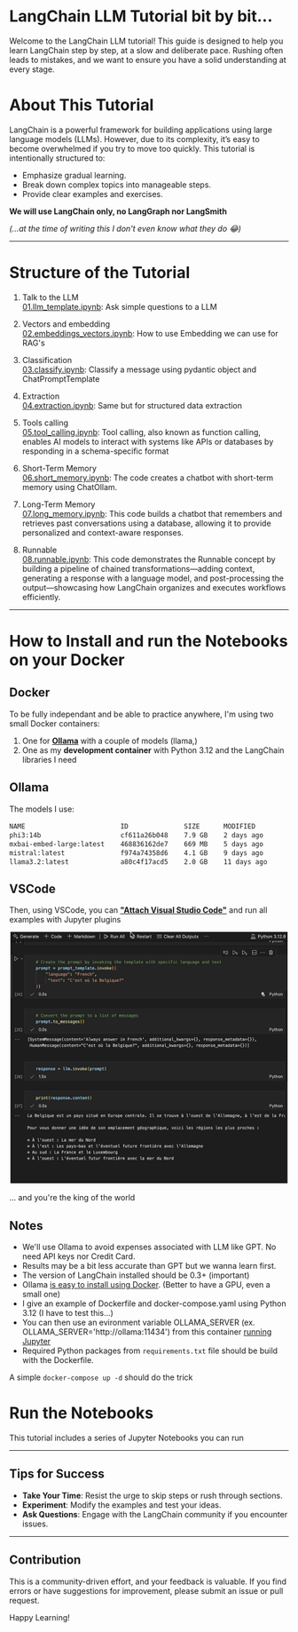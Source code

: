 # LangChain LLM Tutorial bit by bit...

Welcome to the LangChain LLM tutorial! This guide is designed to help you learn LangChain step by step, at a slow and deliberate pace. Rushing often leads to mistakes, and we want to ensure you have a solid understanding at every stage.

# About This Tutorial
LangChain is a powerful framework for building applications using large language models (LLMs). 
However, due to its complexity, it’s easy to become overwhelmed if you try to move too quickly. 
This tutorial is intentionally structured to:

- Emphasize gradual learning.
- Break down complex topics into manageable steps.
- Provide clear examples and exercises.

**We will use LangChain only, no LangGraph nor LangSmith** 

*(...at the time of writing this I don't even know what they do 😂)*

---

# Structure of the Tutorial

1. Talk to the LLM<br>
[01.llm_template.ipynb](01.llm_template.ipynb): Ask simple questions to a LLM

2. Vectors and embedding<br>
[02.embeddings_vectors.ipynb](02.embeddings_vectors.ipynb): How to use Embedding we can use for RAG's

3. Classification<br>
[03.classify.ipynb](03.classify.ipynb): Classify a message using pydantic object and ChatPromptTemplate

4. Extraction<br>
[04.extraction.ipynb](04.extraction.ipynb): Same but for structured data extraction

5. Tools calling<br>
[05.tool_calling.ipynb](05.tool_calling.ipynb): Tool calling, also known as function calling, enables AI models to interact with systems like APIs or databases by responding in a schema-specific format

6. Short-Term Memory<br>
[06.short_memory.ipynb](06.short_memory.ipynb): The code creates a chatbot with short-term memory using ChatOllam.

7. Long-Term Memory<br>
[07.long_memory.ipynb](07.long_memory.ipynb): This code builds a chatbot that remembers and retrieves past conversations using a database, allowing it to provide personalized and context-aware responses.

8. Runnable<br>
[08.runnable.ipynb](08.runnable.ipynb): This code demonstrates the Runnable concept by building a pipeline of chained transformations—adding context, generating a response with a language model, and post-processing the output—showcasing how LangChain organizes and executes workflows efficiently.


---

# How to Install and run the Notebooks on your Docker

## Docker

To be fully independant and be able to practice anywhere, I'm using two small Docker containers:
1) One for [**Ollama**](https://ollama.com/search) with a couple of models (llama,)
2) One as my **development container** with Python 3.12 and the LangChain libraries I need

## Ollama
The models I use:
```
NAME                        ID              SIZE      MODIFIED    
phi3:14b                    cf611a26b048    7.9 GB    2 days ago     
mxbai-embed-large:latest    468836162de7    669 MB    5 days ago     
mistral:latest              f974a74358d6    4.1 GB    9 days ago     
llama3.2:latest             a80c4f17acd5    2.0 GB    11 days ago  
```

## VSCode

Then, using VSCode, you can [**"Attach Visual Studio Code"**](https://code.visualstudio.com/docs/devcontainers/containers) and run all examples with Jupyter plugins 

<p align="center"><img src="docs/vscode.gif" width="500"></p>

... and you're the king of the world

## Notes
- We'll use Ollama to avoid expenses associated with LLM like GPT. No need API keys nor Credit Card. 
- Results may be a bit less accurate than GPT but we wanna learn first.
- The version of LangChain installed should be 0.3+ (important)
- Ollama [is easy to install using Docker](https://github.com/ollama/ollama/blob/main/docs/docker.md). 
(Better to have a GPU, even a small one)
- I give an example of Dockerfile and docker-compose.yaml using Python 3.12 (I have to test this...)
- You can then use an evironment variable OLLAMA_SERVER (ex. OLLAMA_SERVER='http://ollama:11434') from this container [running Jupyter](https://jupyterlab.readthedocs.io/en/4.1.x/getting_started/installation.html)
- Required Python packages from `requirements.txt` file should be build with the Dockerfile.

A simple `docker-compose up -d` should do the trick

# Run the Notebooks
This tutorial includes a series of Jupyter Notebooks you can run 


---

## Tips for Success
- **Take Your Time**: Resist the urge to skip steps or rush through sections.
- **Experiment**: Modify the examples and test your ideas.
- **Ask Questions**: Engage with the LangChain community if you encounter issues.

---

## Contribution
This is a community-driven effort, and your feedback is valuable. If you find errors or have suggestions for improvement, please submit an issue or pull request.

Happy Learning!